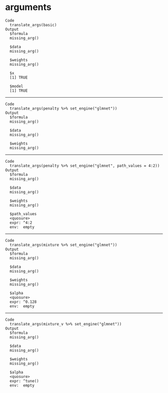 # arguments

    Code
      translate_args(basic)
    Output
      $formula
      missing_arg()
      
      $data
      missing_arg()
      
      $weights
      missing_arg()
      
      $x
      [1] TRUE
      
      $model
      [1] TRUE
      

---

    Code
      translate_args(penalty %>% set_engine("glmnet"))
    Output
      $formula
      missing_arg()
      
      $data
      missing_arg()
      
      $weights
      missing_arg()
      

---

    Code
      translate_args(penalty %>% set_engine("glmnet", path_values = 4:2))
    Output
      $formula
      missing_arg()
      
      $data
      missing_arg()
      
      $weights
      missing_arg()
      
      $path_values
      <quosure>
      expr: ^4:2
      env:  empty
      

---

    Code
      translate_args(mixture %>% set_engine("glmnet"))
    Output
      $formula
      missing_arg()
      
      $data
      missing_arg()
      
      $weights
      missing_arg()
      
      $alpha
      <quosure>
      expr: ^0.128
      env:  empty
      

---

    Code
      translate_args(mixture_v %>% set_engine("glmnet"))
    Output
      $formula
      missing_arg()
      
      $data
      missing_arg()
      
      $weights
      missing_arg()
      
      $alpha
      <quosure>
      expr: ^tune()
      env:  empty
      

